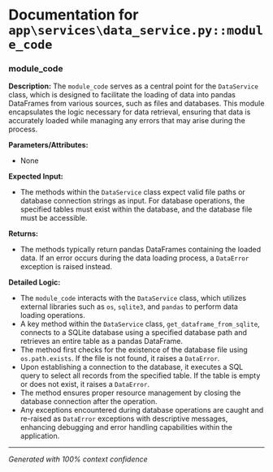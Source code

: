 # Documentation for `app\services\data_service.py::module_code`

### module_code

**Description:**
The `module_code` serves as a central point for the `DataService` class, which is designed to facilitate the loading of data into pandas DataFrames from various sources, such as files and databases. This module encapsulates the logic necessary for data retrieval, ensuring that data is accurately loaded while managing any errors that may arise during the process.

**Parameters/Attributes:**
- None

**Expected Input:**
- The methods within the `DataService` class expect valid file paths or database connection strings as input. For database operations, the specified tables must exist within the database, and the database file must be accessible.

**Returns:**
- The methods typically return pandas DataFrames containing the loaded data. If an error occurs during the data loading process, a `DataError` exception is raised instead.

**Detailed Logic:**
- The `module_code` interacts with the `DataService` class, which utilizes external libraries such as `os`, `sqlite3`, and `pandas` to perform data loading operations.
- A key method within the `DataService` class, `get_dataframe_from_sqlite`, connects to a SQLite database using a specified database path and retrieves an entire table as a pandas DataFrame.
- The method first checks for the existence of the database file using `os.path.exists`. If the file is not found, it raises a `DataError`.
- Upon establishing a connection to the database, it executes a SQL query to select all records from the specified table. If the table is empty or does not exist, it raises a `DataError`.
- The method ensures proper resource management by closing the database connection after the operation.
- Any exceptions encountered during database operations are caught and re-raised as `DataError` exceptions with descriptive messages, enhancing debugging and error handling capabilities within the application.

---
*Generated with 100% context confidence*
